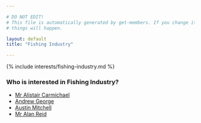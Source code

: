 ```yaml
---

# DO NOT EDIT!
# This file is automatically generated by get-members. If you change it, bad
# things will happen.

layout: default
title: "Fishing Industry"

---
```


{% include interests/fishing-industry.md %}

### Who is interested in Fishing Industry?


* [Mr Alistair Carmichael](/members/mr-alistair-carmichael.html)
* [Andrew George](/members/andrew-george.html)
* [Austin Mitchell](/members/austin-mitchell.html)
* [Mr Alan Reid](/members/mr-alan-reid.html)
